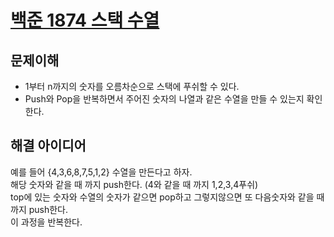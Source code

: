 [백준 1874 스택 수열](https://www.acmicpc.net/problem/1874)
======================
문제이해
---------------------
- 1부터 n까지의 숫자를 오름차순으로 스택에 푸쉬할 수 있다.
- Push와 Pop을 반복하면서 주어진 숫자의 나열과 같은 수열을 만들 수 있는지 확인한다.

해결 아이디어
---------------------
예를 들어 {4,3,6,8,7,5,1,2} 수열을 만든다고 하자.  
해당 숫자와 같을 때 까지 push한다. (4와 같을 때 까지 1,2,3,4푸쉬)  
top에 있는 숫자와 수열의 숫자가 같으면 pop하고 그렇지않으면 또 다음숫자와 같을 때 까지 push한다.  
이 과정을 반복한다.